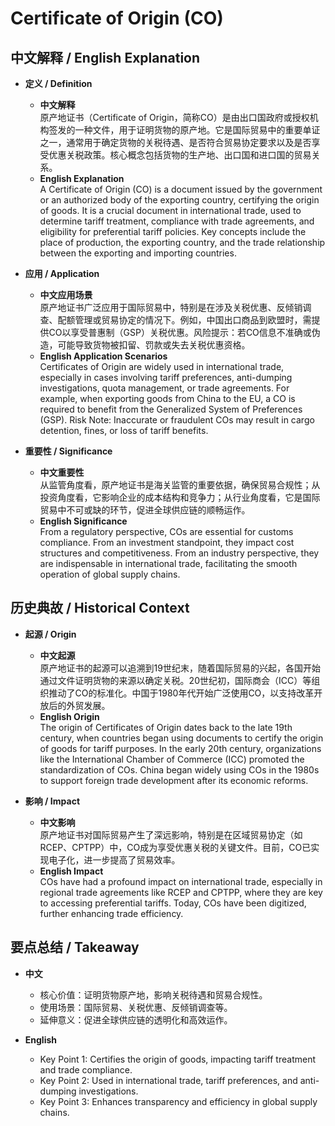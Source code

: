 # Certificate of Origin (CO)

## 中文解释 / English Explanation

* **定义 / Definition**  
  - **中文解释**  
    原产地证书（Certificate of Origin，简称CO）是由出口国政府或授权机构签发的一种文件，用于证明货物的原产地。它是国际贸易中的重要单证之一，通常用于确定货物的关税待遇、是否符合贸易协定要求以及是否享受优惠关税政策。核心概念包括货物的生产地、出口国和进口国的贸易关系。  
  - **English Explanation**  
    A Certificate of Origin (CO) is a document issued by the government or an authorized body of the exporting country, certifying the origin of goods. It is a crucial document in international trade, used to determine tariff treatment, compliance with trade agreements, and eligibility for preferential tariff policies. Key concepts include the place of production, the exporting country, and the trade relationship between the exporting and importing countries.

* **应用 / Application**  
  - **中文应用场景**  
    原产地证书广泛应用于国际贸易中，特别是在涉及关税优惠、反倾销调查、配额管理或贸易协定的情况下。例如，中国出口商品到欧盟时，需提供CO以享受普惠制（GSP）关税优惠。风险提示：若CO信息不准确或伪造，可能导致货物被扣留、罚款或失去关税优惠资格。  
  - **English Application Scenarios**  
    Certificates of Origin are widely used in international trade, especially in cases involving tariff preferences, anti-dumping investigations, quota management, or trade agreements. For example, when exporting goods from China to the EU, a CO is required to benefit from the Generalized System of Preferences (GSP). Risk Note: Inaccurate or fraudulent COs may result in cargo detention, fines, or loss of tariff benefits.

* **重要性 / Significance**  
  - **中文重要性**  
    从监管角度看，原产地证书是海关监管的重要依据，确保贸易合规性；从投资角度看，它影响企业的成本结构和竞争力；从行业角度看，它是国际贸易中不可或缺的环节，促进全球供应链的顺畅运作。  
  - **English Significance**  
    From a regulatory perspective, COs are essential for customs compliance. From an investment standpoint, they impact cost structures and competitiveness. From an industry perspective, they are indispensable in international trade, facilitating the smooth operation of global supply chains.

## 历史典故 / Historical Context

* **起源 / Origin**  
  - **中文起源**  
    原产地证书的起源可以追溯到19世纪末，随着国际贸易的兴起，各国开始通过文件证明货物的来源以确定关税。20世纪初，国际商会（ICC）等组织推动了CO的标准化。中国于1980年代开始广泛使用CO，以支持改革开放后的外贸发展。  
  - **English Origin**  
    The origin of Certificates of Origin dates back to the late 19th century, when countries began using documents to certify the origin of goods for tariff purposes. In the early 20th century, organizations like the International Chamber of Commerce (ICC) promoted the standardization of COs. China began widely using COs in the 1980s to support foreign trade development after its economic reforms.

* **影响 / Impact**  
  - **中文影响**  
    原产地证书对国际贸易产生了深远影响，特别是在区域贸易协定（如RCEP、CPTPP）中，CO成为享受优惠关税的关键文件。目前，CO已实现电子化，进一步提高了贸易效率。  
  - **English Impact**  
    COs have had a profound impact on international trade, especially in regional trade agreements like RCEP and CPTPP, where they are key to accessing preferential tariffs. Today, COs have been digitized, further enhancing trade efficiency.

## 要点总结 / Takeaway

* **中文**  
  - 核心价值：证明货物原产地，影响关税待遇和贸易合规性。  
  - 使用场景：国际贸易、关税优惠、反倾销调查等。  
  - 延伸意义：促进全球供应链的透明化和高效运作。  

* **English**  
  - Key Point 1: Certifies the origin of goods, impacting tariff treatment and trade compliance.  
  - Key Point 2: Used in international trade, tariff preferences, and anti-dumping investigations.  
  - Key Point 3: Enhances transparency and efficiency in global supply chains.
